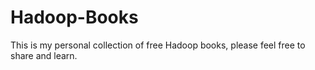 # Hadoop-Books
This is my personal collection of free Hadoop books, please feel free to share and learn.
